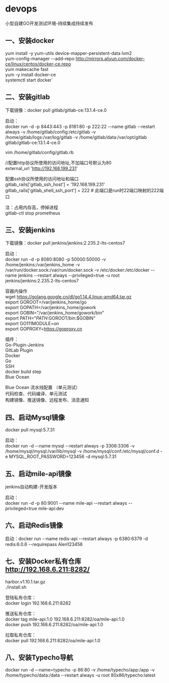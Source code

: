 # devops
小型自建GO开发测试环境-持续集成持续发布

## 一、安装docker
  yum install -y yum-utils device-mapper-persistent-data lvm2    
  yum-config-manager --add-repo http://mirrors.aliyun.com/docker-ce/linux/centos/docker-ce.repo  
  yum makecache fast  
  yum -y install docker-ce  
  systemctl start docker`

## 二、安装gitlab
下载镜像：docker pull gitlab/gitlab-ce:13.1.4-ce.0  

启动：  
docker run -d  -p 8443:443 -p 8181:80 -p 222:22 --name gitlab --restart always -v /home/gitlab/config:/etc/gitlab -v /home/gitlab/logs:/var/log/gitlab -v /home/gitlab/data:/var/opt/gitlab gitlab/gitlab-ce:13.1.4-ce.0  

vim /home/gitlab/config/gitlab.rb  

//配置http协议所使用的访问地址,不加端口号默认为80  
external_url 'http://192.168.199.231'  
 
配置ssh协议所使用的访问地址和端口  
gitlab_rails['gitlab_ssh_host'] = '192.168.199.231'  
gitlab_rails['gitlab_shell_ssh_port'] = 222 # 此端口是run时22端口映射的222端口  

注：占用内存高，停掉进程  
gitlab-ctl stop prometheus  

## 三、安装jenkins  
下载镜像：docker pull jenkins/jenkins:2.235.2-lts-centos7  

启动：   
docker run -d -p 8080:8080 -p 50000:50000 -v /home/jenkins:/var/jenkins_home -v /var/run/docker.sock:/var/run/docker.sock -v /etc/docker:/etc/docker --name jenkins --restart always --privileged=true  -u root jenkins/jenkins:2.235.2-lts-centos7  

容器内操作  
wget https://golang.google.cn/dl/go1.14.4.linux-amd64.tar.gz  
export GOROOT=/var/jenkins_home/go  
export GOPATH=/var/jenkins_home/gowork  
export GOBIN="/var/jenkins_home/gowork/bin"  
export PATH="$PATH:$GOROOT/bin:$GOBIN"  
export GO111MODULE=on  
export GOPROXY=https://goproxy.cn  

 插件：  
Go-Plugin-Jenkins  
GitLab Plugin  
Docker  
Go  
SSH  
docker build step  
Blue Ocean  

Blue Ocean 流水线配置 （单元测试）  
代码检查、代码编译、单元测试  
构建镜像、推送镜像、远程发布、消息通知  

## 四、启动Mysql镜像  
docker pull mysql:5.7.31  

启动：   
docker run -d --name mysql --restart always -p 3306:3306 -v /home/mysql/mysql:/var/lib/mysql -v /home/mysql/conf:/etc/mysql/conf.d -e MYSQL_ROOT_PASSWORD=123456 -d mysql:5.7.31  

## 五、启动mile-api镜像  
jenkins自动构建-开发版本  

启动：  
docker run -d -p 80:9001 --name mile-api --restart always --privileged=true mile-api:dev  

## 六、启动Redis镜像
启动：docker run --name redis-api --restart always -p 6380:6379 -d redis:6.0.6 --requirepass Alen123456

## 七、安装Docker私有仓库 http://192.168.6.211:8282/
harbor.v1.10.1.tar.gz  
./install.sh  

登陆私有仓库：  
docker login 192.168.6.211:8282  

推送私有仓库：  
docker tag mile-api:1.0 192.168.6.211:8282/oa/mile-api:1.0  
docker push 192.168.6.211:8282/oa/mile-api:1.0  

拉取私有仓库：  
docker pull 192.168.6.211:8282/oa/mile-api:1.0  


## 八、安装Typecho导航  
docker run -d --name=typecho -p 86:80 -v /home/typecho/app:/app -v /home/typecho/data:/data --restart always  -u root 80x86/typecho:latest
